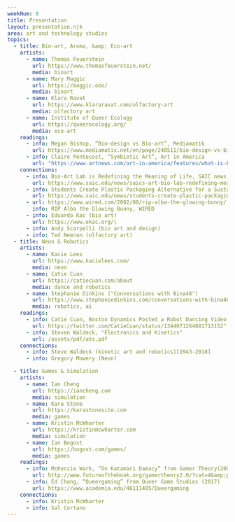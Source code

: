 ```yaml
---
weekNum: 0
title: Presentation
layout: presentation.njk
area: art and technology studies
topics:
  - title: Bio-art, Aroma, &amp; Eco-art
    artists:
      - name: Thomas Feuerstein
        url: https://www.thomasfeuerstein.net/
        media: bioart
      - name: Mary Maggic
        url: https://maggic.ooo/
        media: bioart
      - name: Klara Ravat
        url: https://www.klararavat.com/olfactory-art
        media: olfactory art
      - name: Institute of Queer Ecology
        url: https://queerecology.org/
        media: eco-art
    readings:
      - info: Megan Bishop, ”Bio-design vs Bio-art”, Mediamatik
        url: https://www.mediamatic.net/en/page/240511/bio-design-vs-bio-art
      - info: Claire Pentecost, “Symbiotic Art”, Art in America
        url: "https://www.artnews.com/art-in-america/features/what-is-bio-art-1234620687/"
    connections:
      - info: Bio-Art Lab is Redefining the Meaning of Life, SAIC news
        url: https://www.saic.edu/news/saics-art-bio-lab-redefining-meaning-life
      - info: Students Create Plastic Packaging Alternative for a Sustainable Future
        url: https://www.saic.edu/news/students-create-plastic-packaging-alternative-sustainable-future
      - url: https://www.wired.com/2002/08/rip-alba-the-glowing-bunny/
        info: RIP Alba the Glowing Bunny, WIRED
      - info: Eduardo Kac (bio art)
        url: https://www.ekac.org/\
      - info: Andy Scarpelli (bio art and design)
      - info: Ted Neenan (olfactory art)
  - title: Neon & Robotics
    artists:
      - name: Kacie Lees
        url: https://www.kacielees.com/
        media: neon
      - name: Catie Cuan
        url: https://catiecuan.com/about
        media: dance and robotics
      - name: Stephanie Dinkins ("Conversations with Bina48")
        url: https://www.stephaniedinkins.com/conversations-with-bina48.html
        media: robotics, ai
    readings:
      - info: Catie Cuan, Boston Dynamics Posted a Robot Dancing Video ... MEGATHREAD"
        url: https://twitter.com/CatieCuan/status/1344071264881713152"
      - info: Steven Waldeck, "Electronics and Kinetics"
        url: /assets/pdf/ats.pdf
    connections:
      - info: Steve Waldeck (kinetic art and robotics)[1943-2018]
      - info: Gregory Mowery (Neon)

  - title: Games & Simulation
    artists:
      - name: Ian Cheng
        url: https://iancheng.com
        media: simulation
      - name: Kara Stone
        url: https://karastonesite.com
        media: games
      - name: Kristin McWharter
        url: https://kristinmcwharter.com
        media: simulation
      - name: Ian Bogost
        url: https://bogost.com/games/
        media: games
    readings:
      - info: McKenzie Wark, “On Katamari Damacy” from Gamer Theory(2007)
        url: http://www.futureofthebook.org/gamertheory2.0/?cat=4&amp;paged=2
      - info: Ed Chang, “Queergaming” from Queer Game Studies (2017)
        url: https://www.academia.edu/46111405/Queergaming
    connections:
      - info: Kristin McWharter
      - info: Sal Cortano
---
```

